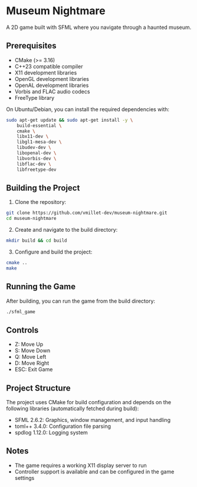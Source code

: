 # Museum Nightmare

A 2D game built with SFML where you navigate through a haunted museum.

## Prerequisites

- CMake (>= 3.16)
- C++23 compatible compiler
- X11 development libraries
- OpenGL development libraries
- OpenAL development libraries
- Vorbis and FLAC audio codecs
- FreeType library

On Ubuntu/Debian, you can install the required dependencies with:
```bash
sudo apt-get update && sudo apt-get install -y \
    build-essential \
    cmake \
    libx11-dev \
    libgl1-mesa-dev \
    libudev-dev \
    libopenal-dev \
    libvorbis-dev \
    libflac-dev \
    libfreetype-dev
```

## Building the Project

1. Clone the repository:
```bash
git clone https://github.com/vmillet-dev/museum-nightmare.git
cd museum-nightmare
```

2. Create and navigate to the build directory:
```bash
mkdir build && cd build
```

3. Configure and build the project:
```bash
cmake ..
make
```

## Running the Game

After building, you can run the game from the build directory:
```bash
./sfml_game
```

## Controls

- Z: Move Up
- S: Move Down
- Q: Move Left
- D: Move Right
- ESC: Exit Game

## Project Structure

The project uses CMake for build configuration and depends on the following libraries (automatically fetched during build):

- SFML 2.6.2: Graphics, window management, and input handling
- toml++ 3.4.0: Configuration file parsing
- spdlog 1.12.0: Logging system

## Notes

- The game requires a working X11 display server to run
- Controller support is available and can be configured in the game settings
